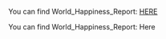

You can find World_Happiness_Report: [HERE](./World_Economic_Report/World_Economic_Data_Analysis.ipynb)


You can find World_Happiness_Report: Here
